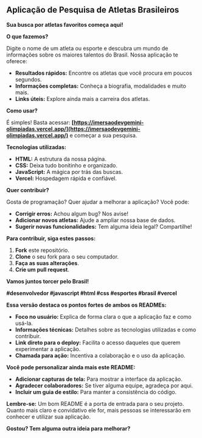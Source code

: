 ## **Aplicação de Pesquisa de Atletas Brasileiros**

**Sua busca por atletas favoritos começa aqui!**

**O que fazemos?**

Digite o nome de um atleta ou esporte e descubra um mundo de informações sobre os maiores talentos do Brasil. Nossa aplicação te oferece:

* **Resultados rápidos:** Encontre os atletas que você procura em poucos segundos.
* **Informações completas:** Conheça a biografia, modalidades e muito mais.
* **Links úteis:** Explore ainda mais a carreira dos atletas.

**Como usar?**

É simples! Basta acessar: **[https://imersaodevgemini-olimpiadas.vercel.app/](https://imersaodevgemini-olimpiadas.vercel.app/)** e começar a sua pesquisa.

**Tecnologias utilizadas:**

* **HTML:** A estrutura da nossa página.
* **CSS:** Deixa tudo bonitinho e organizado.
* **JavaScript:** A mágica por trás das buscas.
* **Vercel:** Hospedagem rápida e confiável.

**Quer contribuir?**

Gosta de programação? Quer ajudar a melhorar a aplicação? Você pode:

* **Corrigir erros:** Achou algum bug? Nos avise!
* **Adicionar novos atletas:** Ajude a ampliar nossa base de dados.
* **Sugerir novas funcionalidades:** Tem alguma ideia legal? Compartilhe!

**Para contribuir, siga estes passos:**

1. **Fork** este repositório.
2. **Clone** o seu fork para o seu computador.
3. **Faça as suas alterações**.
4. **Crie um pull request**.

**Vamos juntos torcer pelo Brasil!**

**#desenvolvedor #javascript #html #css #esportes #brasil #vercel**

**Essa versão destaca os pontos fortes de ambos os READMEs:**

* **Foco no usuário:** Explica de forma clara o que a aplicação faz e como usá-la.
* **Informações técnicas:** Detalhes sobre as tecnologias utilizadas e como contribuir.
* **Link direto para o deploy:** Facilita o acesso daqueles que querem experimentar a aplicação.
* **Chamada para ação:** Incentiva a colaboração e o uso da aplicação.

**Você pode personalizar ainda mais este README:**

* **Adicionar capturas de tela:** Para mostrar a interface da aplicação.
* **Agradecer colaboradores:** Se tiver alguma equipe, agradeça por aqui.
* **Incluir um guia de estilo:** Para manter a consistência do código.

**Lembre-se:** Um bom README é a porta de entrada para o seu projeto. Quanto mais claro e convidativo ele for, mais pessoas se interessarão em conhecer e utilizar sua aplicação.

**Gostou? Tem alguma outra ideia para melhorar?** 
